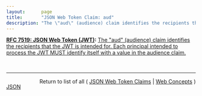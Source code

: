 ```yaml
---
layout:      page
title:       "JSON Web Token Claim: aud"
description: "The \"aud\" (audience) claim identifies the recipients that the JWT is intended for. Each principal intended to process the JWT MUST identify itself with a value in the audience claim."
---
```


**[RFC 7519: JSON Web Token (JWT)](/specs/IETF/RFC/7519 "JSON Web Token (JWT) is a compact, URL-safe means of representing claims to be transferred between two parties. The claims in a JWT are encoded as a JSON object that is used as the payload of a JSON Web Signature (JWS) structure or as the plaintext of a JSON Web Encryption (JWE) structure, enabling the claims to be digitally signed or integrity protected with a Message Authentication Code (MAC) and/or encrypted."):** [The "aud" (audience) claim identifies the recipients that the JWT is intended for. Each principal intended to process the JWT MUST identify itself with a value in the audience claim.](http://tools.ietf.org/html/rfc7519#section-4.1.3 "Read documentation for JSON Web Token Claim &#34;aud&#34;")

<br/>
<hr/>

<p style="float : left"><a href="aud.json" title="JSON representing this particular Web Concept value">JSON</a></p>
<p style="text-align: right">Return to list of all ( <a href="../jwt-claims">JSON Web Token Claims</a> | <a href="../">Web Concepts</a> )</p>
